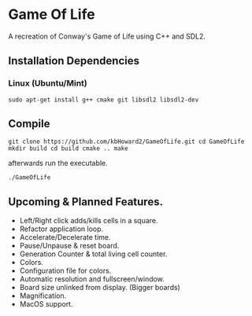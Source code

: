 # Game Of Life 
A recreation of Conway's Game of Life using C++ and SDL2.

## Installation Dependencies
### Linux (Ubuntu/Mint)
`sudo apt-get install g++ cmake git libsdl2 libsdl2-dev`


## Compile
`git clone https://github.com/kbHoward2/GameOfLife.git
cd GameOfLife
mkdir build
cd build
cmake ..
make`

afterwards run the executable.

`./GameOfLife`

## Upcoming & Planned Features.
- Left/Right click adds/kills cells in a square.
- Refactor application loop.
- Accelerate/Decelerate time.
- Pause/Unpause & reset board.
- Generation Counter & total living cell counter.
- Colors.
- Configuration file for colors.
- Automatic resolution and fullscreen/window.
- Board size unlinked from display. (Bigger boards)
- Magnification.
- MacOS support.
